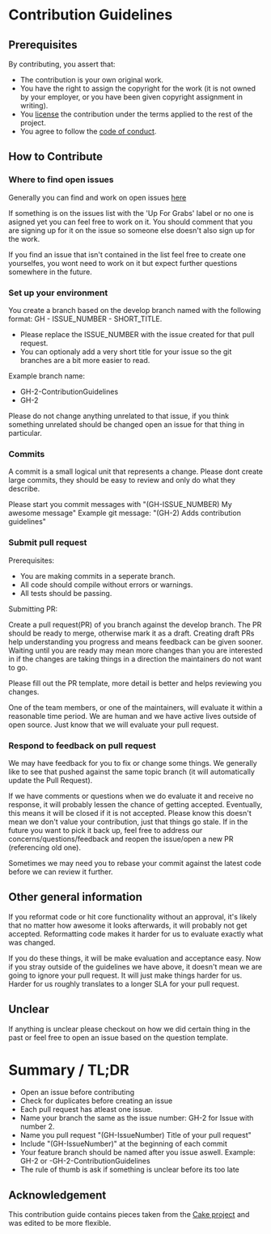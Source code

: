 # Contribution Guidelines

## Prerequisites

By contributing, you assert that:

- The contribution is your own original work.
- You have the right to assign the copyright for the work (it is not owned by your employer, or
  you have been given copyright assignment in writing).
- You [license](./LICENSE) the contribution under the terms applied to the rest of the project.
- You agree to follow the [code of conduct](./CODE_OF_CONDUCT.md).


## How to Contribute

### Where to find open issues
Generally you can find and work on open issues [here](https://github.com/Gruppe-B2-Webprogrammierung/Webprogrammierung-B2/issues)

If something is on the issues list with the 'Up For Grabs' label or no one is asigned yet you can feel free to work on it. You should comment that you are signing up for it on the issue so someone else doesn't also sign up for the work.

If you find an issue that isn't contained in the list feel free to create one yourselfes, you wont need to work on it but expect further questions somewhere in the future.

### Set up your environment

 You create a branch based on the develop branch named with the following format: GH - ISSUE_NUMBER - SHORT_TITLE.
 - Please replace the ISSUE_NUMBER with the issue created for that pull request.
 - You can optionaly add a very short title for your issue so the git branches are a bit more easier to read.
 
 Example branch name:
 - GH-2-ContributionGuidelines
 - GH-2
 
Please do not change anything unrelated to that issue, if you think something unrelated should be changed open an issue for that thing in particular.
 

### Commits

A commit is a small logical unit that represents a change.
Please dont create large commits, they should be easy to review and only do what they describe.

Please start you commit messages with "(GH-ISSUE_NUMBER) My awesome message"
Example git message: "(GH-2) Adds contribution guidelines"


### Submit pull request
Prerequisites:

 - You are making commits in a seperate branch.
 - All code should compile without errors or warnings.
 - All tests should be passing.

Submitting PR:

Create a pull request(PR) of you branch against the develop branch.
The PR should be ready to merge, otherwise mark it as a draft.
Creating draft PRs help understanding you progress and means feedback can be given sooner. Waiting until you are ready may mean more changes than you are
interested in if the changes are taking things in a direction the maintainers do not want to go.

Please fill out the PR template, more detail is better and helps reviewing you changes.

One of the team members, or one of the maintainers, will evaluate it within a
reasonable time period. We are human and we have active lives outside of open source. Just know that we will evaluate your pull request.

### Respond to feedback on pull request

We may have feedback for you to fix or change some things. We generally like to see that pushed against the same topic branch (it will automatically update the Pull Request).

If we have comments or questions when we do evaluate it and receive no response, it will probably lessen the chance of getting accepted. Eventually, this means it will be closed if it is not accepted.
Please know this doesn't mean we don't value your contribution, just that things go stale. If in the future you want to pick it back up, feel free to address our concerns/questions/feedback and reopen the issue/open a new PR (referencing old one).

Sometimes we may need you to rebase your commit against the latest code before we can review it further.


## Other general information
If you reformat code or hit core functionality without an approval,
it's likely that no matter how awesome it looks afterwards, it will probably not get accepted.
Reformatting code makes it harder for us to evaluate exactly what was changed.

If you do these things, it will be make evaluation and acceptance easy.
Now if you stray outside of the guidelines we have above, it doesn't mean we are going to ignore
your pull request. It will just make things harder for us.
Harder for us roughly translates to a longer SLA for your pull request.


## Unclear
If anything is unclear please checkout on how we did certain thing in the past or feel free to open an issue based on the question template.


# Summary / TL;DR
- Open an issue before contributing
- Check for duplicates before creating an issue
- Each pull request has atleast one issue.
- Name your branch the same as the issue number: GH-2 for Issue with number 2.
- Name you pull request "(GH-IssueNumber) Title of your pull request"
- Include "(GH-IssueNumber)" at the beginning of each commit
- Your feature branch should be named after you issue aswell. Example: GH-2 or -GH-2-ContributionGuidelines
- The rule of thumb is ask if something is unclear before its too late


## Acknowledgement

This contribution guide contains pieces taken from the [Cake project](https://github.com/cake-build/cake) and was edited to be more flexible.
